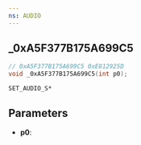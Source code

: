 ```yaml
---
ns: AUDIO
---
```

## _0xA5F377B175A699C5

```c
// 0xA5F377B175A699C5 0xE812925D
void _0xA5F377B175A699C5(int p0);
```

```
SET_AUDIO_S*
```

## Parameters
* **p0**: 

